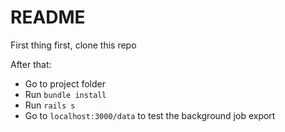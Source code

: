 # README

First thing first, clone this repo

After that:
- Go to project folder
- Run `bundle install`
- Run `rails s`
- Go to `localhost:3000/data` to test the background job export
